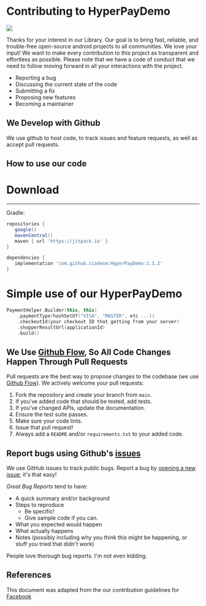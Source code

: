# Contributing to HyperPayDemo

[![](https://jitpack.io/v/ziadesm/HyperPayDemo.svg)](https://jitpack.io/#ziadesm/HyperPayDemo)


Thanks for your interest in our Library. Our goal is to bring fast, reliable, and trouble-free open-source android projects to all communities.
We love your input! We want to make every contribution to this project as transparent and effortless as possible.
Please note that we have a code of conduct that we need to follow moving forward in all your interactions with the project.

- Reporting a bug
- Discussing the current state of the code
- Submitting a fix
- Proposing new features
- Becoming a maintainer

## We Develop with Github
We use github to host code, to track issues and feature requests, as well as accept pull requests.

## How to use our code
# Download
--------
Gradle:

```gradle
repositories {
   google()
   mavenCentral()
   maven { url 'https://jitpack.io' }
}

dependencies {
   implementation 'com.github.ziadesm:HyperPayDemo:1.1.2'
}
```

# Simple use of our HyperPayDemo
```kotlin
PaymentHelper.Builder(this, this)
    .paymentType(hashSetOf("VISA", "MASTER", etc ...))
    .checkoutId(your checkout ID that getting from your server)
    .shopperResultUrl(applicationId)
    .build()
```

## We Use [Github Flow](https://guides.github.com/introduction/flow/index.html), So All Code Changes Happen Through Pull Requests

Pull requests are the best way to propose changes to the codebase (we use [Github Flow](https://guides.github.com/introduction/flow/index.html)). We actively welcome your pull requests:

1. Fork the repository and create your branch from `main`.
2. If you've added code that should be tested, add tests.
3. If you've changed APIs, update the documentation.
4. Ensure the test suite passes.
5. Make sure your code lints.
6. Issue that pull request!
7. Always add a `README` and/or `requirements.txt` to your added code.

## Report bugs using Github's [issues](https://github.com/ziadesm/HyperPayDemo/issues)
We use GitHub issues to track public bugs. Report a bug by [opening a new issue](); it's that easy!

*Great Bug Reports* tend to have:

- A quick summary and/or background
- Steps to reproduce
    - Be specific!
    - Give sample code if you can.
- What you expected would happen
- What actually happens
- Notes (possibly including why you think this might be happening, or stuff you tried that didn't work)

People love thorough bug reports. I'm not even kidding.

## References
This document was adapted from the our contribution guidelines for [Facebook](https://www.facebook.com/AlalmiyaAlhura)
